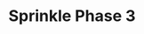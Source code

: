 ---
slug: sprinkle-phase-3-1437
title: Sprinkle Phase 3
description: "Sprinkle Phase 3 is an exciting online game. Play for free directly in your browser!"
icon: /images/popular_mods/Sprinkle Phase 3.png
url: https://wowtbc.net/sprunkin/sprinkle-phase3/index.html
previewImage: /images/popular_mods/Sprinkle Phase 3.png
type: popular mods

# SEO配置
seo:
  title: "Sprinkle Phase 3 - Play Free Online Game | Fun Browser Games"
  description: "Sprinkle Phase 3 - Play this fun online game for free in your browser. No download required!"
  ogImage: "/images/popular_mods/Sprinkle Phase 3.png"
  keywords: "sprinkle-phase-3-1437, online game, browser game, free game, popular mods game, play online"

videoUrls:
  - https://www.youtube.com/embed/example1
  - https://www.youtube.com/embed/example2

whyPlay:
  title: "Why Play Sprinkle Phase 3?"
  items:
    - "Immersive Gameplay: Sprinkle Phase 3 offers an engaging and immersive gaming experience that will keep you entertained for hours"
    - "Challenging Levels: Test your skills with increasingly difficult challenges and obstacles"
    - "Beautiful Graphics: Enjoy stunning visuals and smooth animations that bring the game world to life"
    - "Regular Updates: New content and features are added regularly to keep the game fresh and exciting"
    - "Free to Play: Experience all the fun without spending a penny"
    - "Community Features: Connect with other players, share strategies, and compete for high scores"
    - "Cross-Platform: Play on any device with a web browser, no downloads required"

features:
  title: "Key Features of Sprinkle Phase 3"
  image: "/images/popular_mods/Sprinkle Phase 3.png"
  items:
    - "Intuitive Controls: Easy to learn controls make Sprinkle Phase 3 accessible for players of all skill levels"
    - "Multiple Game Modes: Enjoy various gameplay options that provide different challenges and experiences"
    - "Character Customization: Personalize your gaming experience with unique characters and items"
    - "Achievement System: Complete special tasks to earn rewards and recognition"
    - "Leaderboards: Compete with players worldwide and see who can achieve the highest scores"

characteristics:
  title: "Game Characteristics"
  image: "/images/popular_mods/Sprinkle Phase 3.png"
  items:
    - "Genre: Popular mods game with elements of strategy and skill"
    - "Difficulty: Suitable for both casual gamers and those seeking a challenge"
    - "Play Time: Quick sessions or extended gameplay, depending on your preference"
    - "Art Style: Vibrant and engaging visuals that enhance the gaming experience"
    - "Sound Design: Immersive audio that complements the gameplay perfectly"

info: "Sprinkle Phase 3 is an exciting online game that offers players a unique and engaging gaming experience. With its intuitive controls, stunning visuals, and challenging gameplay, Sprinkle Phase 3 provides hours of entertainment for players of all ages and skill levels. Whether you're looking for a quick gaming session during a break or an extended play session, Sprinkle Phase 3 delivers an immersive experience that will keep you coming back for more. The game features multiple levels of increasing difficulty, ensuring that players are constantly challenged as they progress. With regular updates adding new content and features, Sprinkle Phase 3 remains fresh and exciting, providing endless entertainment options for its growing community of players."

howToPlayIntro: "Welcome to Sprinkle Phase 3! This guide will walk you through the basics and help you master the game. Whether you're a beginner or looking to improve your skills, these tips and instructions will enhance your gaming experience."

howToPlaySteps:
  - title: "Getting Started"
    description: "Begin your Sprinkle Phase 3 adventure by familiarizing yourself with the controls. Use your keyboard or mouse to navigate through the game interface. The tutorial will guide you through the basic mechanics and help you understand the objectives."
  - title: "Understanding the Objectives"
    description: "In Sprinkle Phase 3, your main goal is to progress through levels by completing specific objectives. Each level presents unique challenges that require different strategies and approaches."
  - title: "Mastering the Controls"
    description: "Practice using the controls to improve your precision and reaction time. Sprinkle Phase 3 requires quick reflexes and strategic thinking to overcome obstacles and defeat opponents."
  - title: "Utilizing Power-ups"
    description: "Collect power-ups throughout the game to enhance your abilities and overcome difficult challenges. Each power-up offers unique advantages that can be crucial for success."
  - title: "Developing Strategies"
    description: "As you progress in Sprinkle Phase 3, develop effective strategies for different scenarios. Analyze patterns, anticipate challenges, and adapt your approach to maximize your performance."

faq:
  title: "Frequently Asked Questions about Sprinkle Phase 3"
  items:
    - question: "Is Sprinkle Phase 3 free to play?"
      answer: "Yes, Sprinkle Phase 3 is completely free to play directly in your web browser. No downloads or purchases are required to enjoy the full game experience."
    - question: "Can I play Sprinkle Phase 3 on mobile devices?"
      answer: "Yes, Sprinkle Phase 3 is optimized for both desktop and mobile play. You can enjoy the game on any device with a web browser and internet connection."
    - question: "Are there any in-game purchases?"
      answer: "While Sprinkle Phase 3 is free to play, there may be optional in-game purchases available for cosmetic items or additional features that don't affect core gameplay."
    - question: "How often is Sprinkle Phase 3 updated?"
      answer: "The developers regularly update Sprinkle Phase 3 with new content, features, and improvements based on player feedback and game performance."
    - question: "Can I play Sprinkle Phase 3 offline?"
      answer: "Currently, Sprinkle Phase 3 requires an internet connection to play as it's a browser-based online game."
    - question: "Is Sprinkle Phase 3 suitable for children?"
      answer: "Yes, Sprinkle Phase 3 is designed to be family-friendly and suitable for players of all ages."
    - question: "How do I report bugs or issues?"
      answer: "If you encounter any problems while playing Sprinkle Phase 3, you can report them through the game's support page or contact the developers directly through their website."
    - question: "Still Have Questions?"
      answer: "If you have additional questions about Sprinkle Phase 3 that aren't covered in this FAQ, please visit our support center or contact our customer service team for assistance."
---